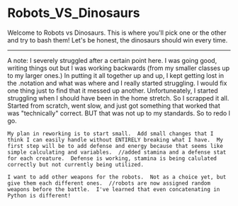 # Robots_VS_Dinosaurs

Welcome to Robots vs Dinosaurs.  This is where you'll pick one or the other and try to bash them!  Let's be honest, the dinosaurs should win every time.  


***
 
 A note:
    I severely struggled after a certain point here.  I was going good, writing things out but I was working backwards (from my smaller classes up to my larger ones.)  In putting it all together up and up, I kept getting lost in the .notation and what was where and I really started struggling.  I would fix one thing just to find that it messed up another.  Unfortuneately, I started struggling when I should have been in the home stretch.  So I scrapped it all.  Started from scratch, went slow, and just got something that worked that was "technically" correct.  BUT that was not up to my standards.  So to redo I go.

    My plan in reworking is to start small.  Add small changes that I think I can easily handle without ENTIRELY breaking what I have.  My first step will be to add defense and energy because that seems like simple calculating and variables.  //added stamina and a defense stat for each creature.  Defense is working, stamina is being calulated correctly but not currently being utilized.

    I want to add other weapons for the robots.  Not as a choice yet, but give them each different ones.  //robots are now assigned random weapons before the battle.  I've learned that even concatenating in Python is different!  